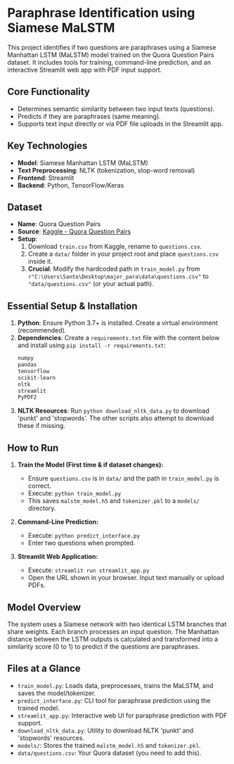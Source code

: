 # Paraphrase Identification using Siamese MaLSTM

This project identifies if two questions are paraphrases using a Siamese Manhattan LSTM (MaLSTM) model trained on the Quora Question Pairs dataset. It includes tools for training, command-line prediction, and an interactive Streamlit web app with PDF input support.

## Core Functionality
* Determines semantic similarity between two input texts (questions).
* Predicts if they are paraphrases (same meaning).
* Supports text input directly or via PDF file uploads in the Streamlit app.

## Key Technologies
* **Model**: Siamese Manhattan LSTM (MaLSTM)
* **Text Preprocessing**: NLTK (tokenization, stop-word removal)
* **Frontend**: Streamlit
* **Backend**: Python, TensorFlow/Keras

## Dataset
* **Name**: Quora Question Pairs
* **Source**: [Kaggle - Quora Question Pairs](https://www.kaggle.com/c/quora-question-pairs)
* **Setup**:
    1.  Download `train.csv` from Kaggle, rename to `questions.csv`.
    2.  Create a `data/` folder in your project root and place `questions.csv` inside it.
    3.  **Crucial**: Modify the hardcoded path in `train_model.py` from `r"C:\Users\Santo\Desktop\major_para\data\questions.csv"` to `"data/questions.csv"` (or your actual path).

## Essential Setup & Installation

1.  **Python**: Ensure Python 3.7+ is installed. Create a virtual environment (recommended).
2.  **Dependencies**: Create a `requirements.txt` file with the content below and install using `pip install -r requirements.txt`:
    ```txt
    numpy
    pandas
    tensorflow
    scikit-learn
    nltk
    streamlit
    PyPDF2
    ```
3.  **NLTK Resources**: Run `python download_nltk_data.py` to download 'punkt' and 'stopwords'. The other scripts also attempt to download these if missing.

## How to Run

1.  **Train the Model (First time & if dataset changes):**
    * Ensure `questions.csv` is in `data/` and the path in `train_model.py` is correct.
    * Execute: `python train_model.py`
    * This saves `malstm_model.h5` and `tokenizer.pkl` to a `models/` directory.

2.  **Command-Line Prediction:**
    * Execute: `python predict_interface.py`
    * Enter two questions when prompted.

3.  **Streamlit Web Application:**
    * Execute: `streamlit run streamlit_app.py`
    * Open the URL shown in your browser. Input text manually or upload PDFs.

## Model Overview
The system uses a Siamese network with two identical LSTM branches that share weights. Each branch processes an input question. The Manhattan distance between the LSTM outputs is calculated and transformed into a similarity score (0 to 1) to predict if the questions are paraphrases.

## Files at a Glance
* `train_model.py`: Loads data, preprocesses, trains the MaLSTM, and saves the model/tokenizer.
* `predict_interface.py`: CLI tool for paraphrase prediction using the trained model.
* `streamlit_app.py`: Interactive web UI for paraphrase prediction with PDF support.
* `download_nltk_data.py`: Utility to download NLTK 'punkt' and 'stopwords' resources.
* `models/`: Stores the trained `malstm_model.h5` and `tokenizer.pkl`.
* `data/questions.csv`: Your Quora dataset (you need to add this).
